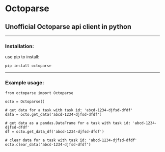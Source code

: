 # Octoparse

## Unofficial Octoparse api client in python
-----------

### Installation:
use pip to install:
``` 
pip install octoparse
```
-----------

### Example usage:
```
from octoparse import Octoparse

octo = Octoparse()

# get data for a task with task id: 'abcd-1234-djfsd-dfdf'
data = octo.get_data('abcd-1234-djfsd-dfdf')

# get data as a pandas.DataFrame for a task with task id: 'abcd-1234-djfsd-dfdf'
df = octo.get_data_df('abcd-1234-djfsd-dfdf')

# clear data for a task with task id: 'abcd-1234-djfsd-dfdf'
octo.clear_data('abcd-1234-djfsd-dfdf')
```
